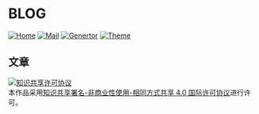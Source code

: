 # BLOG
[![Home](https://img.shields.io/badge/-Home-blue.svg)](https://www.dnocm.com)
[![Mail](https://img.shields.io/badge/Mail-i@dnocm.com-blue.svg)](mailto:i@dnocm.com)
[![Genertor](https://img.shields.io/badge/Generte-Hexo-blue.svg)](https://hexo.io)
[![Theme](https://img.shields.io/badge/Theme-Cake-blue.svg)](https://github.com/jiangtj/hexo-theme-cake)

## 文章
<a rel="license" href="http://creativecommons.org/licenses/by-nc-sa/4.0/"><img alt="知识共享许可协议" style="border-width:0" src="https://i.creativecommons.org/l/by-nc-sa/4.0/88x31.png" /></a><br />本作品采用<a rel="license" href="http://creativecommons.org/licenses/by-nc-sa/4.0/">知识共享署名-非商业性使用-相同方式共享 4.0 国际许可协议</a>进行许可。

